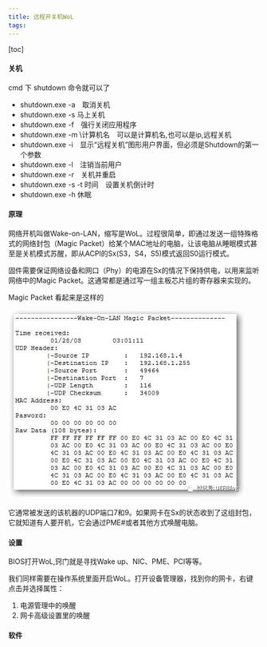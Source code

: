 ```yaml
---
title: 远程开关机WoL
tags: 
---
```


[toc]

#### 关机

cmd 下 shutdown 命令就可以了

- shutdown.exe -a　取消关机　　
- shutdown.exe -s   马上关机　　
- shutdown.exe -f　强行关闭应用程序　　
- shutdown.exe -m \\计算机名　可以是计算机名,也可以是ip,远程关机　　
- shutdown.exe -i　显示“远程关机”图形用户界面，但必须是Shutdown的第一个参数 　　　
- shutdown.exe -l　注销当前用户　　
- shutdown.exe -r　关机并重启　　
- shutdown.exe -s -t 时间　设置关机倒计时　　
- shutdown.exe -h 休眠

#### 原理

网络开机叫做Wake-on-LAN，缩写是WoL。过程很简单，即通过发送一组特殊格式的网络封包（Magic Packet）给某个MAC地址的电脑，让该电脑从睡眠模式甚至是关机模式苏醒，即从ACPI的Sx(S3，S4，S5)模式返回S0运行模式。

固件需要保证网络设备和网口（Phy）的电源在Sx的情况下保持供电，以用来监听网络中的Magic Packet。这通常都是通过写一组主板芯片组的寄存器来实现的。

Magic Packet 看起来是这样的

![](https://raw.githubusercontent.com/OliverRen/olili_blog_img/master/远程开关机WoL/2021215/1613402954320.png)

它通常被发送的该机器的UDP端口7和9。如果网卡在Sx的状态收到了这组封包，它就知道有人要开机，它会通过PME#或者其他方式唤醒电脑。

#### 设置

BIOS打开WoL,窍门就是寻找Wake up、NIC、PME、PCI等等。

我们同样需要在操作系统里面开启WoL。打开设备管理器，找到你的网卡，右键点击并选择属性：
1. 电源管理中的唤醒
2. 网卡高级设置里的唤醒

#### 软件
